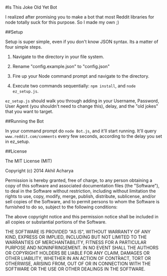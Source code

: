#Is This Joke Old Yet Bot

I realized after promising you to make a bot that most Reddit libraries for node totally suck for this purpose. So I made my own ;)

##Setup

Setup is super simple, even if you don't know JSON syntax. Its a matter of four simple steps. 

1. Navigate to the directory in your file system.

2. Rename "config.example.json" to "config.json"

3. Fire up your Node command prompt and navigate to the directory. 

4. Execute two commands sequentially: ``npm install``, and ``node ez_setup.js``. 

``ez_setup.js`` should walk you through adding in your Username, Password, User Agent (you shouldn't need to change this), delay, and the "old jokes" that you want to target. 

##Running the Bot

In your command prompt do ``node Bot.js``, and it'll start running. It'll query ``www.reddit.com/comments`` every few seconds, according to the delay you set in ez_setup. 

##License

The MIT License (MIT)

Copyright (c) 2014 Akhil Acharya

Permission is hereby granted, free of charge, to any person obtaining a copy
of this software and associated documentation files (the "Software"), to deal
in the Software without restriction, including without limitation the rights
to use, copy, modify, merge, publish, distribute, sublicense, and/or sell
copies of the Software, and to permit persons to whom the Software is
furnished to do so, subject to the following conditions:

The above copyright notice and this permission notice shall be included in
all copies or substantial portions of the Software.

THE SOFTWARE IS PROVIDED "AS IS", WITHOUT WARRANTY OF ANY KIND, EXPRESS OR
IMPLIED, INCLUDING BUT NOT LIMITED TO THE WARRANTIES OF MERCHANTABILITY,
FITNESS FOR A PARTICULAR PURPOSE AND NONINFRINGEMENT. IN NO EVENT SHALL THE
AUTHORS OR COPYRIGHT HOLDERS BE LIABLE FOR ANY CLAIM, DAMAGES OR OTHER
LIABILITY, WHETHER IN AN ACTION OF CONTRACT, TORT OR OTHERWISE, ARISING FROM,
OUT OF OR IN CONNECTION WITH THE SOFTWARE OR THE USE OR OTHER DEALINGS IN
THE SOFTWARE.
